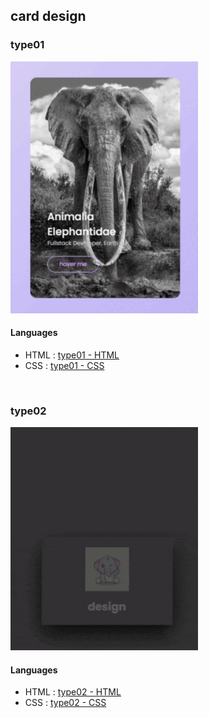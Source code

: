 ## card design

### type01

<img src="./gif/type01.gif" width="300">

#### Languages

- HTML : [type01 - HTML](./type01/index.html)
- CSS  : [type01 - CSS](./type01/style.css)

<br>

### type02

<img src="./gif/type02.gif" width="300">

#### Languages

- HTML : [type02 - HTML](./type02/index.html)
- CSS  : [type02 - CSS](./type02/style.css)

<br>
